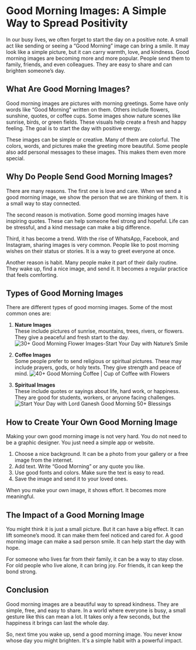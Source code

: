 # Good Morning Images: A Simple Way to Spread Positivity

In our busy lives, we often forget to start the day on a positive note. A small act like sending or seeing a “Good Morning” image can bring a smile. It may look like a simple picture, but it can carry warmth, love, and kindness. Good morning images are becoming more and more popular. People send them to family, friends, and even colleagues. They are easy to share and can brighten someone’s day.

## What Are Good Morning Images?

Good morning images are pictures with morning greetings. Some have only words like “Good Morning” written on them. Others include flowers, sunshine, quotes, or coffee cups. Some images show nature scenes like sunrise, birds, or green fields. These visuals help create a fresh and happy feeling. The goal is to start the day with positive energy.

These images can be simple or creative. Many of them are colorful. The colors, words, and pictures make the greeting more beautiful. Some people also add personal messages to these images. This makes them even more special.

## Why Do People Send Good Morning Images?

There are many reasons. The first one is love and care. When we send a good morning image, we show the person that we are thinking of them. It is a small way to stay connected.

The second reason is motivation. Some good morning images have inspiring quotes. These can help someone feel strong and hopeful. Life can be stressful, and a kind message can make a big difference.

Third, it has become a trend. With the rise of WhatsApp, Facebook, and Instagram, sharing images is very common. People like to post morning wishes on their status or stories. It is a way to greet everyone at once.

Another reason is habit. Many people make it part of their daily routine. They wake up, find a nice image, and send it. It becomes a regular practice that feels comforting.

## Types of Good Morning Images

There are different types of good morning images. Some of the most common ones are:

1. **Nature Images**  
   These include pictures of sunrise, mountains, trees, rivers, or flowers. They give a peaceful and fresh start to the day.
  ![30+ Good Morning Flower Images-Start Your Day with Nature’s Smile](https://techaily.com/30-good-morning-flower-images-start-your-day-with-natures-smile/)

3. **Coffee Images**  
   Some people prefer to send religious or spiritual pictures. These may include prayers, gods, or holy texts. They give strength and peace of mind.
   ![40+ Good Morning Coffee | Cup of Coffee with Flowers](https://techaily.com/40-good-morning-coffee-cup-of-coffee-with-flowers/)

5. **Spiritual Images**  
   These include quotes or sayings about life, hard work, or happiness. They are good for students, workers, or anyone facing challenges.
   ![Start Your Day with Lord Ganesh Good Morning 50+ Blessings](https://techaily.com/start-your-day-with-lord-ganesh-good-morning-50-blessings/)


## How to Create Your Own Good Morning Image

Making your own good morning image is not very hard. You do not need to be a graphic designer. You just need a simple app or website.

1. Choose a nice background. It can be a photo from your gallery or a free image from the internet.  
2. Add text. Write “Good Morning” or any quote you like.  
3. Use good fonts and colors. Make sure the text is easy to read.  
4. Save the image and send it to your loved ones.  

When you make your own image, it shows effort. It becomes more meaningful.

## The Impact of a Good Morning Image

You might think it is just a small picture. But it can have a big effect. It can lift someone’s mood. It can make them feel noticed and cared for. A good morning image can make a sad person smile. It can help start the day with hope.

For someone who lives far from their family, it can be a way to stay close. For old people who live alone, it can bring joy. For friends, it can keep the bond strong.

## Conclusion

Good morning images are a beautiful way to spread kindness. They are simple, free, and easy to share. In a world where everyone is busy, a small gesture like this can mean a lot. It takes only a few seconds, but the happiness it brings can last the whole day.

So, next time you wake up, send a good morning image. You never know whose day you might brighten. It's a simple habit with a powerful impact.
